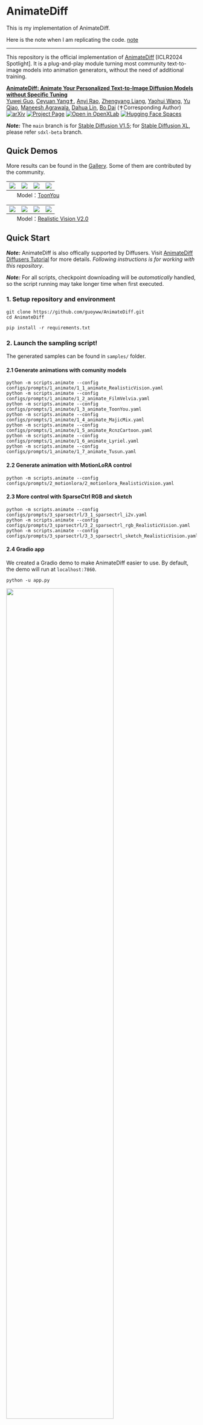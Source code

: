 # AnimateDiff

This is my implementation of AnimateDiff.

Here is the note when I am replicating the code.
[note](note.md)









---

This repository is the official implementation of [AnimateDiff](https://arxiv.org/abs/2307.04725) [ICLR2024 Spotlight].
It is a plug-and-play module turning most community text-to-image models into animation generators, without the need of additional training.

**[AnimateDiff: Animate Your Personalized Text-to-Image Diffusion Models without Specific Tuning](https://arxiv.org/abs/2307.04725)** 
</br>
[Yuwei Guo](https://guoyww.github.io/),
[Ceyuan Yang✝](https://ceyuan.me/),
[Anyi Rao](https://anyirao.com/),
[Zhengyang Liang](https://maxleung99.github.io/),
[Yaohui Wang](https://wyhsirius.github.io/),
[Yu Qiao](https://scholar.google.com.hk/citations?user=gFtI-8QAAAAJ),
[Maneesh Agrawala](https://graphics.stanford.edu/~maneesh/),
[Dahua Lin](http://dahua.site),
[Bo Dai](https://daibo.info)
(✝Corresponding Author)  
[![arXiv](https://img.shields.io/badge/arXiv-2307.04725-b31b1b.svg)](https://arxiv.org/abs/2307.04725)
[![Project Page](https://img.shields.io/badge/Project-Website-green)](https://animatediff.github.io/)
[![Open in OpenXLab](https://cdn-static.openxlab.org.cn/app-center/openxlab_app.svg)](https://openxlab.org.cn/apps/detail/Masbfca/AnimateDiff)
[![Hugging Face Spaces](https://img.shields.io/badge/%F0%9F%A4%97%20Hugging%20Face-Spaces-yellow)](https://huggingface.co/spaces/guoyww/AnimateDiff)

***Note:*** The `main` branch is for [Stable Diffusion V1.5](https://huggingface.co/runwayml/stable-diffusion-v1-5); for [Stable Diffusion XL](https://huggingface.co/stabilityai/stable-diffusion-xl-base-1.0), please refer `sdxl-beta` branch.


## Quick Demos
More results can be found in the [Gallery](__assets__/docs/gallery.md).
Some of them are contributed by the community.

<table class="center">
    <tr>
    <td><img src="__assets__/animations/model_01/01.gif"></td>
    <td><img src="__assets__/animations/model_01/02.gif"></td>
    <td><img src="__assets__/animations/model_01/03.gif"></td>
    <td><img src="__assets__/animations/model_01/04.gif"></td>
    </tr>
</table>
<p style="margin-left: 2em; margin-top: -1em">Model：<a href="https://civitai.com/models/30240/toonyou">ToonYou</a></p>

<table>
    <tr>
    <td><img src="__assets__/animations/model_03/01.gif"></td>
    <td><img src="__assets__/animations/model_03/02.gif"></td>
    <td><img src="__assets__/animations/model_03/03.gif"></td>
    <td><img src="__assets__/animations/model_03/04.gif"></td>
    </tr>
</table>
<p style="margin-left: 2em; margin-top: -1em">Model：<a href="https://civitai.com/models/4201/realistic-vision-v20">Realistic Vision V2.0</a></p>


## Quick Start
***Note:*** AnimateDiff is also offically supported by Diffusers.
Visit [AnimateDiff Diffusers Tutorial](https://huggingface.co/docs/diffusers/api/pipelines/animatediff) for more details.
*Following instructions is for working with this repository*.

***Note:*** For all scripts, checkpoint downloading will be *automatically* handled, so the script running may take longer time when first executed.

### 1. Setup repository and environment

```
git clone https://github.com/guoyww/AnimateDiff.git
cd AnimateDiff

pip install -r requirements.txt
```

### 2. Launch the sampling script!
The generated samples can be found in `samples/` folder.

#### 2.1 Generate animations with comunity models
```
python -m scripts.animate --config configs/prompts/1_animate/1_1_animate_RealisticVision.yaml
python -m scripts.animate --config configs/prompts/1_animate/1_2_animate_FilmVelvia.yaml
python -m scripts.animate --config configs/prompts/1_animate/1_3_animate_ToonYou.yaml
python -m scripts.animate --config configs/prompts/1_animate/1_4_animate_MajicMix.yaml
python -m scripts.animate --config configs/prompts/1_animate/1_5_animate_RcnzCartoon.yaml
python -m scripts.animate --config configs/prompts/1_animate/1_6_animate_Lyriel.yaml
python -m scripts.animate --config configs/prompts/1_animate/1_7_animate_Tusun.yaml
```

#### 2.2 Generate animation with MotionLoRA control
```
python -m scripts.animate --config configs/prompts/2_motionlora/2_motionlora_RealisticVision.yaml
```

#### 2.3 More control with SparseCtrl RGB and sketch
```
python -m scripts.animate --config configs/prompts/3_sparsectrl/3_1_sparsectrl_i2v.yaml
python -m scripts.animate --config configs/prompts/3_sparsectrl/3_2_sparsectrl_rgb_RealisticVision.yaml
python -m scripts.animate --config configs/prompts/3_sparsectrl/3_3_sparsectrl_sketch_RealisticVision.yaml
```

#### 2.4 Gradio app
We created a Gradio demo to make AnimateDiff easier to use. 
By default, the demo will run at `localhost:7860`.
```
python -u app.py
```
<img src="__assets__/figs/gradio.jpg" style="width: 75%">


## Technical Explanation
<details close>
<summary>Technical Explanation</summary>

### AnimateDiff

**AnimateDiff aims to learn transferable motion priors that can be applied to other variants of Stable Diffusion family.**
To this end, we design the following training pipeline consisting of three stages.

<img src="__assets__/figs/adapter_explain.png" style="width:100%">

- In **1. Alleviate Negative Effects** stage, we train the **domain adapter**, e.g., `v3_sd15_adapter.ckpt`, to fit defective visual aritfacts (e.g., watermarks) in the training dataset.
This can also benefit the distangled learning of motion and spatial appearance.
By default, the adapter can be removed at inference. It can also be integrated into the model and its effects can be adjusted by a lora scaler.

- In **2. Learn Motion Priors** stage, we train the **motion module**, e.g., `v3_sd15_mm.ckpt`, to learn the real-world motion patterns from videos.

- In **3. (optional) Adapt to New Patterns** stage, we train **MotionLoRA**, e.g., `v2_lora_ZoomIn.ckpt`, to efficiently adapt motion module for specific motion patterns (camera zooming, rolling, etc.).

### SparseCtrl

**SparseCtrl aims to add more control to text-to-video models by adopting some sparse inputs (e.g., few RGB images or sketch inputs).**
Its technicall details can be found in the following paper:

**[SparseCtrl: Adding Sparse Controls to Text-to-Video Diffusion Models](https://arxiv.org/abs/2311.16933)**  
[Yuwei Guo](https://guoyww.github.io/),
[Ceyuan Yang✝](https://ceyuan.me/),
[Anyi Rao](https://anyirao.com/),
[Maneesh Agrawala](https://graphics.stanford.edu/~maneesh/),
[Dahua Lin](http://dahua.site),
[Bo Dai](https://daibo.info)
(✝Corresponding Author)  
[![arXiv](https://img.shields.io/badge/arXiv-2311.16933-b31b1b.svg)](https://arxiv.org/abs/2311.16933)
[![Project Page](https://img.shields.io/badge/Project-Website-green)](https://guoyww.github.io/projects/SparseCtrl/)

</details>


## Model Versions
<details close>
<summary>Model Versions</summary>

### AnimateDiff v3 and SparseCtrl (2023.12)

In this version, we use **Domain Adapter LoRA** for image model finetuning, which provides more flexiblity at inference.
We also implement two (RGB image/scribble) [SparseCtrl](https://arxiv.org/abs/2311.16933) encoders, which can take abitary number of condition maps to control the animation contents.

<details close>
<summary>AnimateDiff v3 Model Zoo</summary>

| Name | HuggingFace | Type | Storage | Description |
| - | - | - | - | - |
| `v3_adapter_sd_v15.ckpt` | [Link](https://huggingface.co/guoyww/animatediff/blob/main/v3_sd15_adapter.ckpt) | Domain Adapter | 97.4 MB | |
| `v3_sd15_mm.ckpt.ckpt` | [Link](https://huggingface.co/guoyww/animatediff/blob/main/v3_sd15_mm.ckpt) | Motion Module | 1.56 GB | |
| `v3_sd15_sparsectrl_scribble.ckpt` | [Link](https://huggingface.co/guoyww/animatediff/blob/main/v3_sd15_sparsectrl_scribble.ckpt) | SparseCtrl Encoder | 1.86 GB | scribble condition |
| `v3_sd15_sparsectrl_rgb.ckpt` | [Link](https://huggingface.co/guoyww/animatediff/blob/main/v3_sd15_sparsectrl_rgb.ckpt) | SparseCtrl Encoder | 1.85 GB | RGB image condition |
</details>

#### Limitations
1. Small fickering is noticable;
2. To stay compatible with comunity models, there is no specific optimizations for general T2V, leading to limited visual quality under this setting;
3. **(Style Alignment) For usage such as image animation/interpolation, it's recommanded to use images generated by the same community model.**

#### Demos
<table class="center">
    <tr style="line-height: 0">
    <td width=25% style="border: none; text-align: center">Input (by RealisticVision)</td>
    <td width=25% style="border: none; text-align: center">Animation</td>
    <td width=25% style="border: none; text-align: center">Input</td>
    <td width=25% style="border: none; text-align: center">Animation</td>
    </tr>
    <tr>
    <td width=25% style="border: none"><img src="__assets__/demos/image/RealisticVision_firework.png" style="width:100%"></td>
    <td width=25% style="border: none"><img src="__assets__/animations/v3/animation_fireworks.gif" style="width:100%"></td>
    <td width=25% style="border: none"><img src="__assets__/demos/image/RealisticVision_sunset.png" style="width:100%"></td>
    <td width=25% style="border: none"><img src="__assets__/animations/v3/animation_sunset.gif" style="width:100%"></td>
    </tr>
</table>

<table class="center">
    <tr style="line-height: 0">
    <td width=25% style="border: none; text-align: center">Input Scribble</td>
    <td width=25% style="border: none; text-align: center">Output</td>
    <td width=25% style="border: none; text-align: center">Input Scribbles</td>
    <td width=25% style="border: none; text-align: center">Output</td>
    </tr>
    <tr>
      <td width=25% style="border: none"><img src="__assets__/demos/scribble/scribble_1.png" style="width:100%"></td>
      <td width=25% style="border: none"><img src="__assets__/animations/v3/sketch_boy.gif" style="width:100%"></td>
      <td width=25% style="border: none"><img src="__assets__/demos/scribble/scribble_2_readme.png" style="width:100%"></td>
      <td width=25% style="border: none"><img src="__assets__/animations/v3/sketch_city.gif" style="width:100%"></td>
    </tr>
</table>


### AnimateDiff SDXL-Beta (2023.11)

Release the Motion Module (beta version) on SDXL, available at [Google Drive](https://drive.google.com/file/d/1EK_D9hDOPfJdK4z8YDB8JYvPracNx2SX/view?usp=share_link
) / [HuggingFace](https://huggingface.co/guoyww/animatediff/blob/main/mm_sdxl_v10_beta.ckpt
) / [CivitAI](https://civitai.com/models/108836/animatediff-motion-modules). High resolution videos (i.e., 1024x1024x16 frames with various aspect ratios) could be produced **with/without** personalized models. Inference usually requires ~13GB VRAM and tuned hyperparameters (e.g., sampling steps), depending on the chosen personalized models.  
Checkout to the branch [sdxl](https://github.com/guoyww/AnimateDiff/tree/sdxl) for more details of the inference.

<details close>
<summary>AnimateDiff SDXL-Beta Model Zoo</summary>

| Name | HuggingFace | Type | Storage Space |
| - | - | - | - |
| `mm_sdxl_v10_beta.ckpt` | [Link](https://huggingface.co/guoyww/animatediff/blob/main/mm_sdxl_v10_beta.ckpt) | Motion Module | 950 MB |
</details>

#### Demos
<table class="center">
    <tr style="line-height: 0">
    <td width=52% style="border: none; text-align: center">Original SDXL</td>
    <td width=30% style="border: none; text-align: center">Community SDXL</td>
    <td width=18% style="border: none; text-align: center">Community SDXL</td>
    </tr>
    <tr>
    <td width=52% style="border: none"><img src="__assets__/animations/motion_xl/01.gif" style="width:100%"></td>
    <td width=30% style="border: none"><img src="__assets__/animations/motion_xl/02.gif" style="width:100%"></td>
    <td width=18% style="border: none"><img src="__assets__/animations/motion_xl/03.gif" style="width:100%"></td>
    </tr>
</table>


### AnimateDiff v2 (2023.09)

In this version, the motion module `mm_sd_v15_v2.ckpt` ([Google Drive](https://drive.google.com/drive/folders/1EqLC65eR1-W-sGD0Im7fkED6c8GkiNFI?usp=sharing) / [HuggingFace](https://huggingface.co/guoyww/animatediff) / [CivitAI](https://civitai.com/models/108836/animatediff-motion-modules)) is trained upon larger resolution and batch size.
We found that the scale-up training significantly helps improve the motion quality and diversity.  
We also support **MotionLoRA** of eight basic camera movements.
MotionLoRA checkpoints take up only **77 MB storage per model**, and are available at [Google Drive](https://drive.google.com/drive/folders/1EqLC65eR1-W-sGD0Im7fkED6c8GkiNFI?usp=sharing) / [HuggingFace](https://huggingface.co/guoyww/animatediff) / [CivitAI](https://civitai.com/models/108836/animatediff-motion-modules).

<details close>
<summary>AnimateDiff v2 Model Zoo</summary>

| Name | HuggingFace | Type | Parameter | Storage |
| - | - | - | - | - |
| `mm_sd_v15_v2.ckpt` | [Link](https://huggingface.co/guoyww/animatediff/blob/main/mm_sd_v15_v2.ckpt) | Motion Module | 453 M | 1.7 GB |
| `v2_lora_ZoomIn.ckpt` | [Link](https://huggingface.co/guoyww/animatediff/blob/main/v2_lora_ZoomIn.ckpt) | MotionLoRA | 19 M | 74 MB |
| `v2_lora_ZoomOut.ckpt` | [Link](https://huggingface.co/guoyww/animatediff/blob/main/v2_lora_ZoomOut.ckpt) | MotionLoRA | 19 M | 74 MB |
| `v2_lora_PanLeft.ckpt` | [Link](https://huggingface.co/guoyww/animatediff/blob/main/v2_lora_PanLeft.ckpt) | MotionLoRA | 19 M | 74 MB |
| `v2_lora_PanRight.ckpt` | [Link](https://huggingface.co/guoyww/animatediff/blob/main/v2_lora_PanRight.ckpt) | MotionLoRA | 19 M | 74 MB |
| `v2_lora_TiltUp.ckpt` | [Link](https://huggingface.co/guoyww/animatediff/blob/main/v2_lora_TiltUp.ckpt) | MotionLoRA | 19 M | 74 MB |
| `v2_lora_TiltDown.ckpt` | [Link](https://huggingface.co/guoyww/animatediff/blob/main/v2_lora_TiltDown.ckpt) | MotionLoRA | 19 M | 74 MB |
| `v2_lora_RollingClockwise.ckpt` | [Link](https://huggingface.co/guoyww/animatediff/blob/main/v2_lora_RollingClockwise.ckpt) | MotionLoRA | 19 M | 74 MB |
| `v2_lora_RollingAnticlockwise.ckpt` | [Link](https://huggingface.co/guoyww/animatediff/blob/main/v2_lora_RollingAnticlockwise.ckpt) | MotionLoRA | 19 M | 74 MB |
</details>


#### Demos (MotionLoRA)
<table class="center">
  <tr style="line-height: 0">
    <td colspan="2" style="border: none; text-align: center">Zoom In</td>
    <td colspan="2" style="border: none; text-align: center">Zoom Out</td>
    <td colspan="2" style="border: none; text-align: center">Zoom Pan Left</td>
    <td colspan="2" style="border: none; text-align: center">Zoom Pan Right</td>
  </tr>
  <tr>
    <td style="border: none"><img src="__assets__/animations/motion_lora/model_01/01.gif"></td>
    <td style="border: none"><img src="__assets__/animations/motion_lora/model_02/02.gif"></td>
    <td style="border: none"><img src="__assets__/animations/motion_lora/model_01/02.gif"></td>
    <td style="border: none"><img src="__assets__/animations/motion_lora/model_02/01.gif"></td>
    <td style="border: none"><img src="__assets__/animations/motion_lora/model_01/03.gif"></td>
    <td style="border: none"><img src="__assets__/animations/motion_lora/model_02/04.gif"></td>
    <td style="border: none"><img src="__assets__/animations/motion_lora/model_01/04.gif"></td>
    <td style="border: none"><img src="__assets__/animations/motion_lora/model_02/03.gif"></td>
  </tr>
  <tr style="line-height: 0">
    <td colspan="2" style="border: none; text-align: center">Tilt Up</td>
    <td colspan="2" style="border: none; text-align: center">Tilt Down</td>
    <td colspan="2" style="border: none; text-align: center">Rolling Anti-Clockwise</td>
    <td colspan="2" style="border: none; text-align: center">Rolling Clockwise</td>
  </tr>
  <tr>
    <td style="border: none"><img src="__assets__/animations/motion_lora/model_01/05.gif"></td>
    <td style="border: none"><img src="__assets__/animations/motion_lora/model_02/05.gif"></td>
    <td style="border: none"><img src="__assets__/animations/motion_lora/model_01/06.gif"></td>
    <td style="border: none"><img src="__assets__/animations/motion_lora/model_02/06.gif"></td>
    <td style="border: none"><img src="__assets__/animations/motion_lora/model_01/07.gif"></td>
    <td style="border: none"><img src="__assets__/animations/motion_lora/model_02/07.gif"></td>
    <td style="border: none"><img src="__assets__/animations/motion_lora/model_01/08.gif"></td>
    <td style="border: none"><img src="__assets__/animations/motion_lora/model_02/08.gif"></td>
  </tr>
</table>


#### Demos (Improved Motions)
Here's a comparison between `mm_sd_v15.ckpt` (left) and improved `mm_sd_v15_v2.ckpt` (right).

<table class="center">
  <tr>
    <td><img src="__assets__/animations/compare/old_0.gif"></td>
    <td><img src="__assets__/animations/compare/new_0.gif"></td>
    <td><img src="__assets__/animations/compare/old_1.gif"></td>
    <td><img src="__assets__/animations/compare/new_1.gif"></td>
    <td><img src="__assets__/animations/compare/old_2.gif"></td>
    <td><img src="__assets__/animations/compare/new_2.gif"></td>
    <td><img src="__assets__/animations/compare/old_3.gif"></td>
    <td><img src="__assets__/animations/compare/new_3.gif"></td>
  </tr>
</table>


### AnimateDiff v1 (2023.07)

The first version of AnimateDiff!

<details close>
<summary>AnimateDiff v1 Model Zoo</summary>

| Name | HuggingFace | Parameter | Storage Space |
| - | - | - | - |
| mm_sd_v14.ckpt | [Link](https://huggingface.co/guoyww/animatediff/blob/main/mm_sd_v14.ckpt) | 417 M | 1.6 GB |
| mm_sd_v15.ckpt | [Link](https://huggingface.co/guoyww/animatediff/blob/main/mm_sd_v15.ckpt) | 417 M | 1.6 GB |
</details>

</details>


## Training
Please check [Steps for Training](__assets__/docs/animatediff.md) for details.


## Related Resources

AnimateDiff for Stable Diffusion WebUI: [sd-webui-animatediff](https://github.com/continue-revolution/sd-webui-animatediff) (by [@continue-revolution](https://github.com/continue-revolution))  
AnimateDiff for ComfyUI: [ComfyUI-AnimateDiff-Evolved](https://github.com/Kosinkadink/ComfyUI-AnimateDiff-Evolved) (by [@Kosinkadink](https://github.com/Kosinkadink))  
Google Colab: [Colab](https://colab.research.google.com/github/camenduru/AnimateDiff-colab/blob/main/AnimateDiff_colab.ipynb) (by [@camenduru](https://github.com/camenduru))


## Disclaimer
This project is released for academic use.
We disclaim responsibility for user-generated content.
Also, please be advised that our only official website are https://github.com/guoyww/AnimateDiff and https://animatediff.github.io, and all the other websites are NOT associated with us at AnimateDiff. 


## Contact Us
Yuwei Guo: [guoyw@ie.cuhk.edu.hk](mailto:guoyw@ie.cuhk.edu.hk)  
Ceyuan Yang: [limbo0066@gmail.com](mailto:limbo0066@gmail.com)  
Bo Dai: [doubledaibo@gmail.com](mailto:doubledaibo@gmail.com)


## BibTeX
```
@article{guo2023animatediff,
  title={AnimateDiff: Animate Your Personalized Text-to-Image Diffusion Models without Specific Tuning},
  author={Guo, Yuwei and Yang, Ceyuan and Rao, Anyi and Liang, Zhengyang and Wang, Yaohui and Qiao, Yu and Agrawala, Maneesh and Lin, Dahua and Dai, Bo},
  journal={International Conference on Learning Representations},
  year={2024}
}

@article{guo2023sparsectrl,
  title={SparseCtrl: Adding Sparse Controls to Text-to-Video Diffusion Models},
  author={Guo, Yuwei and Yang, Ceyuan and Rao, Anyi and Agrawala, Maneesh and Lin, Dahua and Dai, Bo},
  journal={arXiv preprint arXiv:2311.16933},
  year={2023}
}
```


## Acknowledgements
Codebase built upon [Tune-a-Video](https://github.com/showlab/Tune-A-Video).
